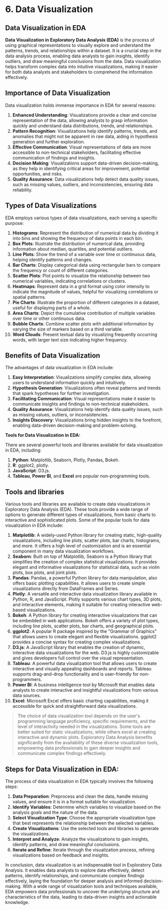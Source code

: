 # 6. Data Visualization

## **Data Visualization in EDA**

**Data Visualization in Exploratory Data Analysis (EDA)** is the process of using graphical representations to visually explore and understand the patterns, trends, and relationships within a dataset. It is a crucial step in the data analysis process, enabling data analysts to gain insights, identify outliers, and draw meaningful conclusions from the data. Data visualization helps transform complex data into intuitive visualizations, making it easier for both data analysts and stakeholders to comprehend the information effectively.

## **Importance of Data Visualization**

Data visualization holds immense importance in EDA for several reasons:

1. **Enhanced Understanding**: Visualizations provide a clear and concise representation of the data, allowing analysts to grasp information quickly and understand data distributions, trends, and relationships.
2. **Pattern Recognition**: Visualizations help identify patterns, trends, and anomalies that might not be apparent in raw data, aiding in hypothesis generation and further exploration.
3. **Effective Communication**: Visual representations of data are more accessible to non-technical stakeholders, facilitating effective communication of findings and insights.
4. **Decision Making**: Visualizations support data-driven decision-making, as they help in identifying critical areas for improvement, potential opportunities, and risks.
5. **Quality Assurance**: Data visualizations help detect data quality issues, such as missing values, outliers, and inconsistencies, ensuring data reliability.

## **Types of Data Visualizations**

EDA employs various types of data visualizations, each serving a specific purpose:

1. **Histograms**: Represent the distribution of numerical data by dividing it into bins and showing the frequency of data points in each bin.
2. **Box Plots**: Illustrate the distribution of numerical data, providing information about median, quartiles, and potential outliers.
3. **Line Plots**: Show the trend of a variable over time or continuous data, helping identify patterns and changes.
4. **Bar Charts**: Display categorical data using rectangular bars to compare the frequency or count of different categories.
5. **Scatter Plots**: Plot points to visualize the relationship between two numerical variables, indicating correlations or clusters.
6. **Heatmaps**: Represent data in a grid format using color intensity to indicate the magnitude of values, helpful for visualizing correlations or spatial patterns.
7. **Pie Charts**: Illustrate the proportion of different categories in a dataset, useful for displaying parts of a whole.
8. **Area Charts**: Depict the cumulative contribution of multiple variables over time or other continuous data.
9. **Bubble Charts**: Combine scatter plots with additional information by varying the size of markers based on a third variable.
10. **Word Clouds**: Present textual data by visualizing frequently occurring words, with larger text size indicating higher frequency.

## **Benefits of Data Visualization**

The advantages of data visualization in EDA include:

1. **Easy Interpretation**: Visualizations simplify complex data, allowing users to understand information quickly and intuitively.
2. **Hypothesis Generation**: Visualizations often reveal patterns and trends that spark hypotheses for further investigation.
3. **Facilitating Communication**: Visual representations make it easier to communicate insights and findings to non-technical stakeholders.
4. **Quality Assurance**: Visualizations help identify data quality issues, such as missing values, outliers, or inconsistencies.
5. **Insights Discovery**: Visualizations bring hidden insights to the forefront, enabling data-driven decision-making and problem-solving.

**Tools for Data Visualization in EDA:**

There are several powerful tools and libraries available for data visualization in EDA, including:

1. **Python**: Matplotlib, Seaborn, Plotly, Pandas, Bokeh.
2. **R**: ggplot2, plotly.
3. **JavaScript**: D3.js.
4. **Tableau**, **Power BI**, and **Excel** are popular non-programming tools.

## Tools and libraries

Various tools and libraries are available to create data visualizations in Exploratory Data Analysis (EDA). These tools provide a wide range of options to generate different types of visualizations, from basic charts to interactive and sophisticated plots. Some of the popular tools for data visualization in EDA include:

1. **Matplotlib**: A widely-used Python library for creating static, high-quality visualizations, including line plots, scatter plots, bar charts, histograms, and more. It offers a high level of customization and is an essential component in many data visualization workflows.
2. **Seaborn**: Built on top of Matplotlib, Seaborn is a Python library that simplifies the creation of complex statistical visualizations. It provides elegant and informative visualizations for statistical data, such as violin plots, box plots, and joint plots.
3. **Pandas**: Pandas, a powerful Python library for data manipulation, also offers basic plotting capabilities. It allows users to create simple visualizations directly from DataFrames and Series.
4. **Plotly**: A versatile and interactive data visualization library available in Python, R, and JavaScript. Plotly supports various chart types, 3D plots, and interactive elements, making it suitable for creating interactive web-based visualizations.
5. **Bokeh**: A Python library for creating interactive visualizations that can be embedded in web applications. Bokeh offers a variety of plot types, including line plots, scatter plots, bar charts, and geographical plots.
6. **ggplot2**: A popular R package inspired by the "Grammar of Graphics" that allows users to create elegant and flexible visualizations. ggplot2 provides a concise syntax for creating complex visualizations.
7. **D3.js**: A JavaScript library that enables the creation of dynamic, interactive data visualizations for the web. D3.js is highly customizable and gives developers full control over the visual representation.
8. **Tableau**: A powerful data visualization tool that allows users to create interactive and visually appealing dashboards and reports. Tableau supports drag-and-drop functionality and is user-friendly for non-programmers.
9. **Power BI**: A business intelligence tool by Microsoft that enables data analysts to create interactive and insightful visualizations from various data sources.
10. **Excel**: Microsoft Excel offers basic charting capabilities, making it accessible for quick and straightforward data visualizations.

> The choice of data visualization tool depends on the user's programming language proficiency, specific requirements, and the level of interactivity needed in the visualizations. Some tools are better suited for static visualizations, while others excel at creating interactive and dynamic plots. Exploratory Data Analysis benefits significantly from the availability of these diverse visualization tools, empowering data professionals to gain deeper insights and communicate complex findings effectively.

## **Steps for Data Visualization in EDA:**

The process of data visualization in EDA typically involves the following steps:

1. **Data Preparation**: Preprocess and clean the data, handle missing values, and ensure it is in a format suitable for visualization.
2. **Identify Variables**: Determine which variables to visualize based on the analysis goals and the nature of the data.
3. **Select Visualization Type**: Choose the appropriate visualization type that best represents the relationship between the selected variables.
4. **Create Visualizations**: Use the selected tools and libraries to generate the visualizations.
5. **Interpret and Analyze**: Analyze the visualizations to gain insights, identify patterns, and draw meaningful conclusions.
6. **Iterate and Refine**: Iterate through the visualization process, refining visualizations based on feedback and insights.

In conclusion, data visualization is an indispensable tool in Exploratory Data Analysis. It enables data analysts to explore data effectively, detect patterns, identify relationships, and communicate complex findings effectively, laying the foundation for deeper analysis and informed decision-making. With a wide range of visualization tools and techniques available, EDA empowers data professionals to uncover the underlying structure and characteristics of the data, leading to data-driven insights and actionable knowledge.
